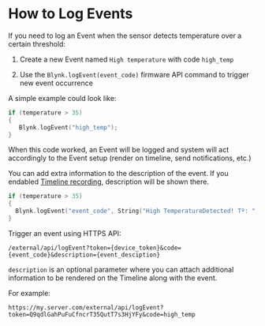 # How to Log Events

If you need to log an Event when the sensor detects temperature over a certain threshold:

1. Create a new Event named `High temperature` with code `high_temp` 

2. Use the `Blynk.logEvent(event_code)` firmware API command to trigger new event occurrence 

A simple example could look like:

```cpp
if (temperature > 35)
{
   Blynk.logEvent("high_temp");
}
```

When this code worked, an Event will be logged and system will act accordingly to the Event setup \(render on timeline, send notifications, etc.\)

You can add extra information to the description of the event. If you endabled [Timeline recording](https://docs.blynk.io/en/web-dashboard/products/events/general#show-event-on-the-timeline), description will be shown there.

```cpp
if (temperature > 35)
{
  Blynk.logEvent("event_code", String("High TemperatureDetected! Tº: ") + temp);
}
```



Trigger an event using HTTPS API: 

```text
/external/api/logEvent?token={device_token}&code={event_code}&description={event_desciption}
```

`description` is an optional parameter where you can attach additional information to be rendered on the Timeline along with the event.

For example:

```text
https://my.server.com/external/api/logEvent?token=Q9qdlGahPuFuCfncrT35QutT7s3HjYFy&code=high_temp
```

